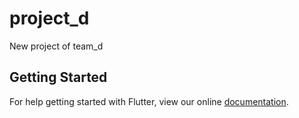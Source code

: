 # project_d

New project of team_d

## Getting Started

For help getting started with Flutter, view our online
[documentation](https://flutter.io/).
